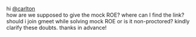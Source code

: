 hi [@carlton](/u/carlton)  
how are we supposed to give the mock ROE? where can I find the link? should i
join gmeet while solving mock ROE or is it non-proctored? kindly clarify these
doubts. thanks in advance!